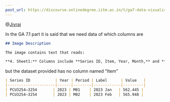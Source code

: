 ```yaml
---
post_url: https://discourse.onlinedegree.iitm.ac.in/t/ga7-data-visualisation-discussion-thread-tds-jan-2025/169888/10
---
```

@[Jivraj](https://discourse.onlinedegree.iitm.ac.in/u/Jivraj)

In the GA 7.1 part it is said that we need data of which columns are  
```markdown
## Image Description

The image contains text that reads:

**4. Sheet1:** Columns include **Series ID, Item, Year, Month,** and **Value.**
```

but the dataset provided has no column named “Item”  
```markdown
| Series ID           | Year | Period | Label      | Value   |
|---------------------|------|--------|------------|---------|
| PCU3254–3254       | 2023 | M01    | 2023 Jan   | 562.445 |
| PCU3254–3254       | 2023 | M02    | 2023 Feb   | 565.948 |
```